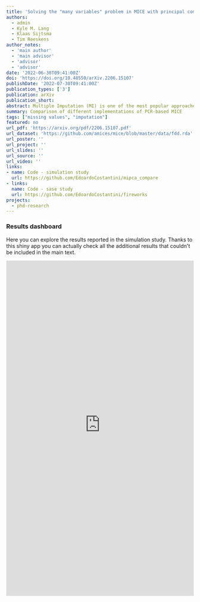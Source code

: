 ```yaml
---
title: 'Solving the "many variables" problem in MICE with principal component regression'
authors:
  - admin
  - Kyle M. Lang
  - Klaas Sijtsma
  - Tim Reeskens
author_notes:
  - 'main author'
  - 'main advisor'
  - 'advisor'
  - 'advisor'
date: '2022-06-30T09:41:00Z'
doi: 'https://doi.org/10.48550/arXiv.2206.15107'
publishDate: '2022-07-30T09:41:00Z'
publication_types: ['3']
publication: arXiv
publication_short: 
abstract: Multiple Imputation (MI) is one of the most popular approaches to addressing missing values in questionnaires and surveys. MI with multivariate imputation by chained equations (MICE) allows flexible imputation of many types of data. In MICE, for each variable under imputation, the imputer needs to specify which variables should act as predictors in the imputation model. The selection of these predictors is a difficult, but fundamental, step in the MI procedure, especially when there are many variables in a data set. In this project, we explore the use of principal component regression (PCR) as a univariate imputation method in the MICE algorithm to automatically address the "many variables" problem that arises when imputing large social science data. We compare different implementations of PCR-based MICE with a correlation-thresholding strategy by means of a Monte Carlo simulation study and a case study. We find the use of PCR on a variable-by-variable basis to perform best and that it can perform closely to expertly designed imputation procedures.
summary: Comparison of different implementations of PCR-based MICE
tags: ["missing values", "imputation"]
featured: no
url_pdf: 'https://arxiv.org/pdf/2206.15107.pdf'
url_dataset: 'https://github.com/amices/mice/blob/master/data/fdd.rda'
url_poster: ''
url_project: ''
url_slides: ''
url_source: ''
url_video: ''
links:
- name: Code - simulation study
  url: https://github.com/EdoardoCostantini/mipca_compare
- links:
  name: Code - sase study
  url: https://github.com/EdoardoCostantini/fireworks
projects:
  - phd-research
---
```


### Results dashboard

Here you can explore the results reported in the simulation study. 
Thanks to this shiny app you can actually check all the additional results that couldn't be included in the main text.

<iframe height="900" width="100%" frameborder="no" src="https://edoardocostantini.shinyapps.io/shiny-mi-pca-plot/?_ga=2.187725984.929064409.1659041054-1213691852.1658930327"> </iframe>